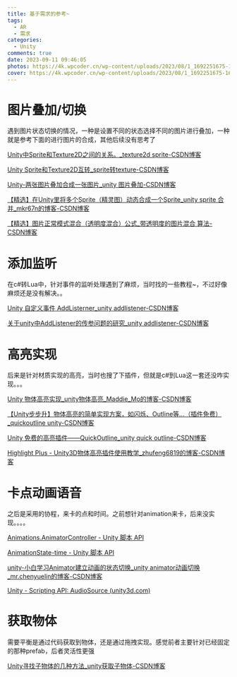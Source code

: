 ```yaml
---
title: 基于需求的参考~
tags:
  - AR
  - 需求
categories:
  - Unity
comments: true
date: 2023-09-11 09:46:05
photos: https://4k.wpcoder.cn/wp-content/uploads/2023/08/1_1692251675-1600x1000.png
cover: https://4k.wpcoder.cn/wp-content/uploads/2023/08/1_1692251675-1600x1000.png
---
```

# 图片叠加/切换

遇到图片状态切换的情况，一种是设置不同的状态选择不同的图片进行叠加，一种就是参考下面的进行图片的合成，其他后续没有思考了

[Unity中Sprite和Texture2D之间的关系。_texture2d sprite-CSDN博客](https://blog.csdn.net/wzjssssssssss/article/details/79421915)

[Unity Sprite和Texture2D互转_sprite转texture-CSDN博客](https://blog.csdn.net/iningwei/article/details/88537706)

[Unity-两张图片叠加合成一张图片_unity 图片叠加-CSDN博客](https://blog.csdn.net/Wmayy_123/article/details/103292839)

[【精选】在Unity里将多个Sprite（精灵图）动态合成一个Sprite_unity sprite 合并_mkr67n的博客-CSDN博客](https://blog.csdn.net/mkr67n/article/details/117030977)

[【精选】图片正常模式混合（透明度混合）公式_带透明度的图片混合 算法-CSDN博客](https://blog.csdn.net/mkr67n/article/details/117026093)

# 添加监听

在c#转Lua中，针对事件的监听处理遇到了麻烦，当时找的一些教程~，不过好像麻烦还是没有解决。。

[Unity 自定义事件 AddListerner_unity addlistener-CSDN博客](https://blog.csdn.net/YuAnHandSome/article/details/105579553)

[关于unity中AddListener的传参问题的研究_unity addlistener-CSDN博客](https://blog.csdn.net/qq_42097011/article/details/103712333)

# 高亮实现

后来是针对材质实现的高亮，当时也搜了下插件，但就是c#到Lua这一套还没咋实现。。。

[Unity 物体高亮实现_unity物体高亮_Maddie_Mo的博客-CSDN博客](https://blog.csdn.net/weixin_43925843/article/details/122176666)

[【Unity步步升】物体高亮的简单实现方案，如闪烁、Outline等...（插件免费）_quickoutline unity-CSDN博客](https://blog.csdn.net/PinaColadaONE/article/details/123394993)

[Unity 免费的高亮插件——QuickOutline_unity quick outline-CSDN博客](https://blog.csdn.net/f402455894/article/details/119673613)

[Highlight Plus - Unity3D物体高亮插件使用教学_zhufeng6819的博客-CSDN博客](https://blog.csdn.net/zhufeng6819/article/details/126080467)

# 卡点动画语音

之后是采用的协程，来卡的点和时间。之前想针对animation来卡，后来没实现。。。。

[Animations.AnimatorController - Unity 脚本 API](https://docs.unity.cn/cn/2020.3/ScriptReference/Animations.AnimatorController.html)

[AnimationState-time - Unity 脚本 API](https://docs.unity.cn/cn/2021.3/ScriptReference/AnimationState-time.html)

[unity-小白学习Animator建立动画的状态切换_unity animator动画切换_mr.chenyuelin的博客-CSDN博客](https://blog.csdn.net/weixin_44453949/article/details/115371362)

[Unity - Scripting API: AudioSource (unity3d.com)](https://docs.unity3d.com/ScriptReference/AudioSource.html)

# 获取物体

需要平衡是通过代码获取到物体，还是通过拖拽实现。感觉前者主要针对已经固定的那种prefab，后者灵活性更强

[Unity寻找子物体的几种方法_unity获取子物体-CSDN博客](https://blog.csdn.net/zhaihao1996/article/details/106329314)
